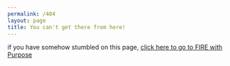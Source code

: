 ```yaml
---
permalink: /404
layout: page
title: You can't get there from here!
---
```


if you have somehow stumbled on this page, [click here to go to FIRE with Purpose](https://FIREwithPurpose.com)  
